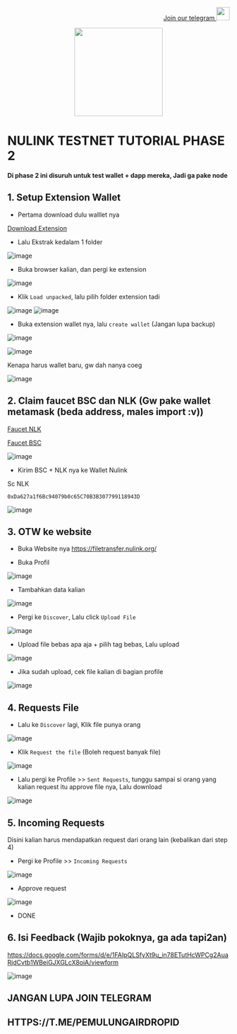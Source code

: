 <p style="font-size:14px" align="right">
<a href="https://t.me/PemulungAirdropID" target="_blank">Join our telegram <img src="https://user-images.githubusercontent.com/72949170/194228482-0f875615-e155-4b12-8716-8111addd6cba.jpg" width="30"/></a>
</p>

<p align="center">
  <img height="200" height="auto" src="https://user-images.githubusercontent.com/72949170/197627654-4d738205-171b-4402-9fe8-fba475688133.png">
</p>

# NULINK TESTNET TUTORIAL PHASE 2

**Di phase 2 ini disuruh untuk test wallet + dapp mereka, Jadi ga pake node**


## 1. Setup Extension Wallet
- Pertama download dulu walllet nya

[Download Extension](https://download.nulink.org/release/agent/nulink-agent-1.0.zip)

- Lalu Ekstrak kedalam 1 folder

![image](https://user-images.githubusercontent.com/72949170/197629321-a41201da-c122-45b1-84af-9df0a3562dbf.png)

- Buka browser kalian, dan pergi ke extension

![image](https://user-images.githubusercontent.com/72949170/197629642-b17cd922-08a8-4fa3-b25d-7666614d1a89.png)

- Klik ```Load unpacked```, lalu pilih folder extension tadi

![image](https://user-images.githubusercontent.com/72949170/197629867-f09eb282-5146-4cc2-a06e-c87821f9c957.png)
![image](https://user-images.githubusercontent.com/72949170/197630015-29febc87-4bde-4f93-b2cc-d6b1f7202002.png)

- Buka extension wallet nya, lalu ```create wallet``` (Jangan lupa backup)

![image](https://user-images.githubusercontent.com/72949170/197630187-f4eea30d-d0c9-4415-8eca-ec0df7ece911.png)


![image](https://user-images.githubusercontent.com/72949170/197630215-94009e78-88d6-4a91-b92e-a61d0ef4d62b.png)


Kenapa harus wallet baru, gw dah nanya coeg

![image](https://user-images.githubusercontent.com/72949170/197633621-1f5f5b69-ef00-40b9-ba8f-1beb1400bcea.png)



## 2. Claim faucet BSC dan NLK (Gw pake wallet metamask (beda address, males import :v))

[Faucet NLK](https://test-staking.nulink.org/faucet)

[Faucet BSC](https://testnet.binance.org/faucet-smart)

![image](https://user-images.githubusercontent.com/72949170/197630629-bdcfa7ed-ce8a-41d2-83e4-bb6be90e54c1.png)

- Kirim BSC + NLK nya ke Wallet Nulink

Sc NLK 
```
0xDa627a1f6Bc94079b0c65C70B3B307799118943D
```

![image](https://user-images.githubusercontent.com/72949170/197631297-9a564478-cacd-4593-8d65-00f971ba678b.png)


## 3. OTW ke website
- Buka Website nya
https://filetransfer.nulink.org/

- Buka Profil 

![image](https://user-images.githubusercontent.com/72949170/197631599-e3d8c819-e59b-45e9-8272-154bd239b200.png)

- Tambahkan data kalian

![image](https://user-images.githubusercontent.com/72949170/197631696-60e16f13-5ec0-494d-b246-3a20346710fc.png)

- Pergi ke ```Discover```, Lalu click ```Upload File```

![image](https://user-images.githubusercontent.com/72949170/197631927-35faafa2-cef7-4f70-bb55-198ef36fe9cd.png)

- Upload file bebas apa aja + pilih tag bebas, Lalu upload

![image](https://user-images.githubusercontent.com/72949170/197632030-08a07e0a-0d90-4546-b428-0cf54a96381d.png)

- Jika sudah upload, cek file kalian di bagian profile 

![image](https://user-images.githubusercontent.com/72949170/197632155-7928547e-3531-4c45-b20c-6fef3e4e8423.png)

## 4. Requests File

- Lalu ke ```Discover``` lagi, Klik file punya orang

![image](https://user-images.githubusercontent.com/72949170/197632341-f944b900-11ba-4004-8e09-c04c55ca6157.png)

- Klik ```Request the file``` (Boleh request banyak file)

![image](https://user-images.githubusercontent.com/72949170/197632467-a030b4b7-cb93-47aa-8f85-385ce39e1cd8.png)

- Lalu pergi ke Profile >> ```Sent Requests```, tunggu sampai si orang yang kalian request itu approve file nya, Lalu download

![image](https://user-images.githubusercontent.com/72949170/197632717-8bf821c9-36e0-4243-9e0d-4839851c8e4d.png)


## 5. Incoming Requests
Disini kalian harus mendapatkan request dari orang lain (kebalikan dari step 4)

- Pergi ke Profile >> ```Incoming Requests```

![image](https://user-images.githubusercontent.com/72949170/197633271-57cbee6f-dae7-473b-8e25-024811c42b02.png)

- Approve request

![image](https://user-images.githubusercontent.com/72949170/197633312-4c54c562-abb5-4bc7-a80f-179b6b9f56f7.png)

- DONE


## 6. Isi Feedback (Wajib pokoknya, ga ada tapi2an)
https://docs.google.com/forms/d/e/1FAIpQLSfyXt9u_in78ETutHcWPCg2AuaRjdCvtb1WBeiGJXGLcX8oiA/viewform

![image](https://user-images.githubusercontent.com/72949170/197633912-7b316ac0-0a51-4d4a-8c40-5f715a5680cf.png)



## JANGAN LUPA JOIN TELEGRAM
## HTTPS://T.ME/PEMULUNGAIRDROPID



